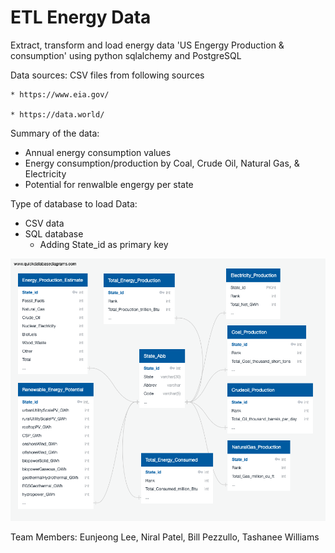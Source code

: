 
# ETL Energy Data

Extract, transform and load energy data 'US Engergy Production & consumption' using python sqlalchemy and PostgreSQL

Data sources: CSV files from following sources
  
    * https://www.eia.gov/
    
    * https://data.world/

Summary of the data:
  * Annual energy consumption values
  * Energy consumption/production by Coal, Crude Oil, Natural Gas, & Electricity
  * Potential for renwalble engergy per state
  
Type of database to load Data:
  * CSV data
  * SQL database
    * Adding State_id as primary key
    
  ![img](ERD.png)

Team Members: Eunjeong Lee, Niral Patel, Bill Pezzullo, Tashanee Williams


